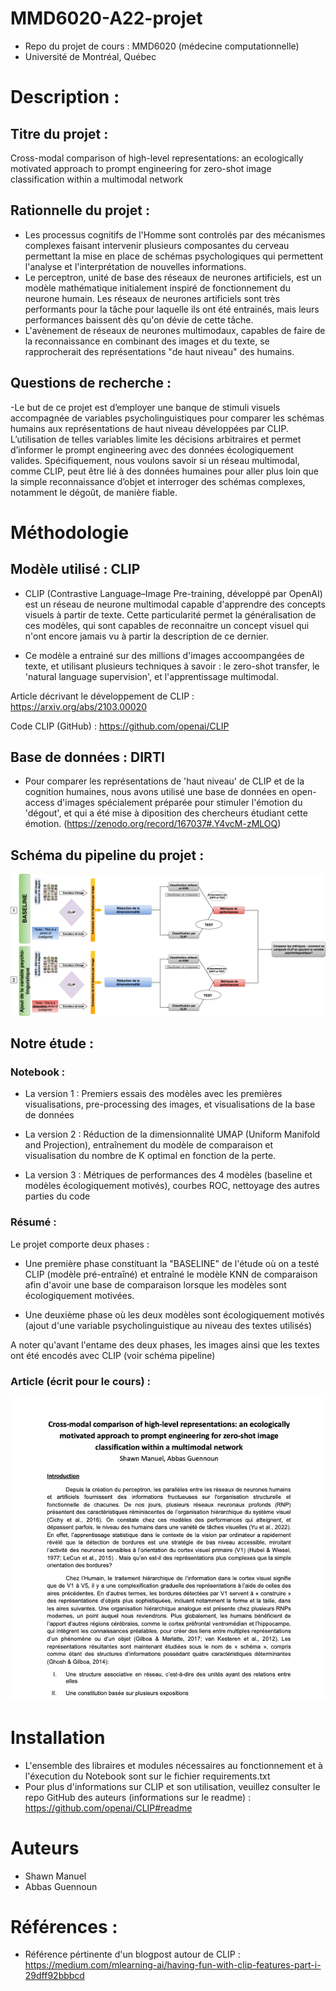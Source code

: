# MMD6020-A22-projet
- Repo du projet de cours : MMD6020 (médecine computationnelle)
- Université de Montréal, Québec 

# Description : 

## Titre du projet : 

Cross-modal comparison of high-level representations: an ecologically motivated approach to prompt engineering for zero-shot image classification within a multimodal network

## Rationnelle du projet : 

- Les processus cognitifs de l'Homme sont controlés par des mécanismes complexes faisant intervenir plusieurs composantes du cerveau permettant la mise en place de schémas psychologiques qui permettent l'analyse et l'interprétation de nouvelles informations.
- Le perceptron, unité de base des réseaux de neurones artificiels, est un modèle mathématique initialement inspiré de fonctionnement du neurone humain. Les réseaux de neurones artificiels sont très performants pour la tâche pour laquelle ils ont été entrainés, mais leurs performances baissent dès qu'on dévie de cette tâche. 
- L'avènement de réseaux de neurones multimodaux, capables de faire de la reconnaissance en combinant des images et du texte, se rapprocherait des représentations "de haut niveau" des humains.  

## Questions de recherche : 

-Le but de ce projet est d’employer une banque de stimuli visuels accompagnée de variables psycholinguistiques pour comparer les schémas humains aux représentations de haut niveau développées par CLIP. L’utilisation de telles variables limite les décisions arbitraires et permet d’informer le prompt engineering avec des données écologiquement valides. Spécifiquement, nous voulons savoir si un réseau multimodal, comme CLIP, peut être lié à des données humaines pour aller plus loin que la simple reconnaissance d’objet et interroger des schémas complexes, notamment le dégoût, de manière fiable. 


# Méthodologie 

## Modèle utilisé : CLIP 

- CLIP (Contrastive Language–Image Pre-training, développé par OpenAI) est un réseau de neurone multimodal capable d'apprendre des concepts visuels à partir de texte. Cette particularité permet la généralisation de ces modèles, qui sont capables de reconnaitre un concept visuel qui n'ont encore jamais vu à partir la description de ce dernier. 

- Ce modèle a entrainé sur des millions d'images accoompangées de texte, et utilisant plusieurs techniques à savoir : le zero-shot transfer, le 'natural language supervision', et l'apprentissage multimodal.

Article décrivant le développement de CLIP : https://arxiv.org/abs/2103.00020

Code CLIP (GitHub) : https://github.com/openai/CLIP

## Base de données : DIRTI

- Pour comparer les représentations de 'haut niveau' de CLIP et de la cognition humaines, nous avons utilisé une base de données en open-access d'images spécialement préparée pour stimuler l'émotion du 'dégout', et qui a été mise à diposition des chercheurs étudiant cette émotion. (https://zenodo.org/record/167037#.Y4vcM-zMLOQ)

## Schéma du pipeline du projet : 

![méthode](https://github.com/AbbasGuennoun/MMD6020-A22-projet/blob/main/Figures/Methods.png)

## Notre étude : 

### Notebook : 

- La version 1 : Premiers essais des modèles avec les premières visualisations, pre-processing des images, et visualisations de la base de données

- La version 2 : Réduction de la dimensionnalité UMAP (Uniform Manifold and Projection), entraînement du modèle de comparaison et visualisation du nombre de K optimal en fonction de la perte. 

- La version 3 : Métriques de performances des 4 modèles (baseline et modèles écologiquement motivés), courbes ROC, nettoyage des autres parties du code

### Résumé : 

Le projet comporte deux phases : 

- Une première phase constituant la "BASELINE" de l'étude où on a testé CLIP (modèle pré-entraîné) et entraîné le modèle KNN de comparaison afin d'avoir une base de comparaison lorsque les modèles sont écologiquement motivées. 

- Une deuxième phase où les deux modèles sont écologiquement motivés (ajout d'une variable psycholinguistique au niveau des textes utilisés)

A noter qu'avant l'entame des deux phases, les images ainsi que les textes ont été encodés avec CLIP (voir schéma pipeline)

### Article (écrit pour le cours) : 

![méthode](https://github.com/AbbasGuennoun/MMD6020-A22-projet/blob/main/Figures/Article.png)

# Installation

- L'ensemble des libraires et modules nécessaires au fonctionnement et à l'éxecution du Notebook sont sur le fichier requirements.txt 
- Pour plus d'informations sur CLIP et son utilisation, veuillez consulter le repo GitHub des auteurs (informations sur le readme) : https://github.com/openai/CLIP#readme

# Auteurs 

- Shawn Manuel
- Abbas Guennoun

# Références : 

- Référence pértinente d'un blogpost autour de CLIP : https://medium.com/mlearning-ai/having-fun-with-clip-features-part-i-29dff92bbbcd



